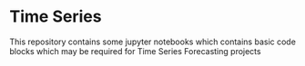 # Time Series

This repository contains some jupyter notebooks which contains basic code blocks which may be required for Time Series Forecasting projects
